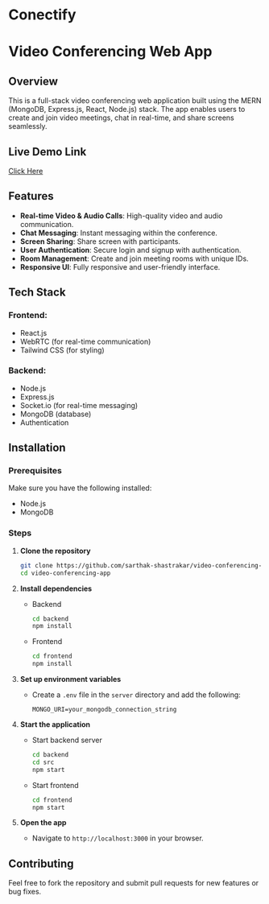 <h1>Conectify</h1>

# Video Conferencing Web App

## Overview
This is a full-stack video conferencing web application built using the MERN (MongoDB, Express.js, React, Node.js) stack. The app enables users to create and join video meetings, chat in real-time, and share screens seamlessly.
## Live Demo Link
<a href="https://conectify-call-frontend.onrender.com">Click Here</a>

## Features
- **Real-time Video & Audio Calls**: High-quality video and audio communication.
- **Chat Messaging**: Instant messaging within the conference.
- **Screen Sharing**: Share screen with participants.
- **User Authentication**: Secure login and signup with authentication.
- **Room Management**: Create and join meeting rooms with unique IDs.
- **Responsive UI**: Fully responsive and user-friendly interface.

## Tech Stack
### Frontend:
- React.js
- WebRTC (for real-time communication)
- Tailwind CSS (for styling)

### Backend:
- Node.js
- Express.js
- Socket.io (for real-time messaging)
- MongoDB (database)
- Authentication

## Installation
### Prerequisites
Make sure you have the following installed:
- Node.js
- MongoDB

### Steps
1. **Clone the repository**
   ```sh
   git clone https://github.com/sarthak-shastrakar/video-conferencing-app.git
   cd video-conferencing-app
   ```

2. **Install dependencies**
   - Backend
     ```sh
     cd backend
     npm install
     ```
   - Frontend
     ```sh
     cd frontend
     npm install
     ```

3. **Set up environment variables**
   - Create a `.env` file in the `server` directory and add the following:
     ```env
     MONGO_URI=your_mongodb_connection_string
     ```

4. **Start the application**
   - Start backend server
     ```sh
     cd backend
     cd src
     npm start
     ```
   - Start frontend
     ```sh
     cd frontend
     npm start
     ```

5. **Open the app**
   - Navigate to `http://localhost:3000` in your browser.

## Contributing
Feel free to fork the repository and submit pull requests for new features or bug fixes.


